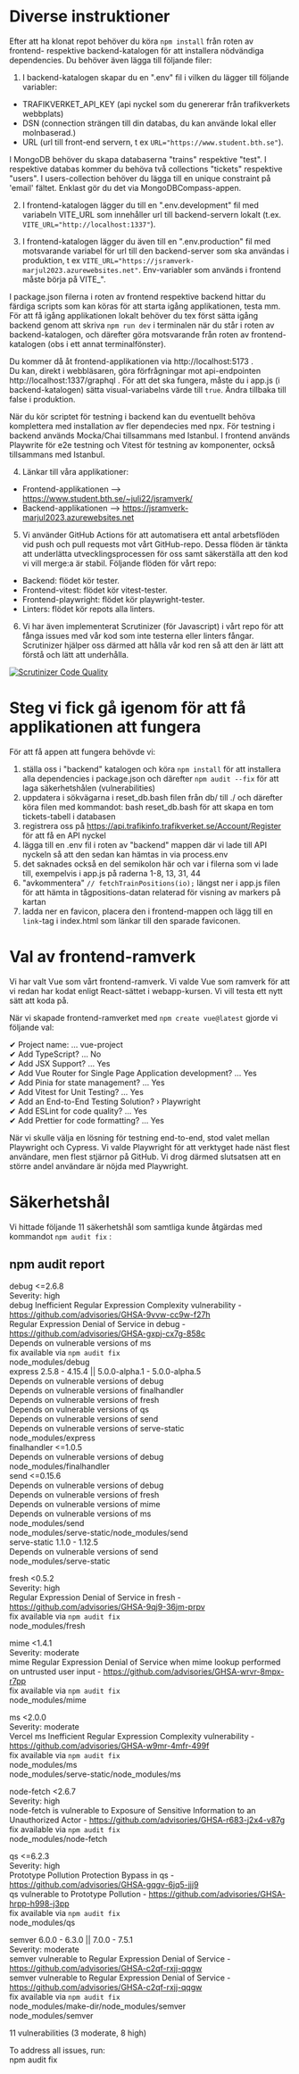 # Diverse instruktioner

Efter att ha klonat repot behöver du köra ```npm install``` från roten av frontend- respektive backend-katalogen för att installera nödvändiga dependencies. Du behöver även lägga till följande filer:  

1. I backend-katalogen skapar du en ".env" fil i vilken du lägger till följande variabler:

- TRAFIKVERKET_API_KEY (api nyckel som du genererar från trafikverkets webbplats)
- DSN (connection strängen till din databas, du kan använde lokal eller molnbaserad.)
- URL (url till front-end servern, t ex ```URL="https://www.student.bth.se"```).

I MongoDB behöver du skapa databaserna "trains" respektive "test". I respektive databas kommer du behöva två collections "tickets" respektive "users". I users-collection behöver du lägga till en unique constraint på 'email' fältet. Enklast gör du det via MongoDBCompass-appen.

2. I frontend-katalogen lägger du till en ".env.development" fil med variabeln VITE_URL som innehåller url till backend-servern lokalt (t.ex. ```VITE_URL="http://localhost:1337"```).

3. I frontend-katalogen lägger du även till en ".env.production" fil med motsvarande variabel för url till den backend-server som ska användas i produktion, t ex ```VITE_URL="https://jsramverk-marjul2023.azurewebsites.net"```. Env-variabler som används i frontend måste börja på VITE_".

I package.json filerna i roten av frontend respektive backend hittar du färdiga scripts som kan köras för att starta igång applikationen, testa mm. För att få igång applikationen lokalt behöver du tex först sätta igång backend genom att skriva ```npm run dev``` i terminalen när du står i roten av backend-katalogen, och därefter göra motsvarande från roten av frontend-katalogen (obs i ett annat terminalfönster).

Du kommer då åt frontend-applikationen via http://localhost:5173 .  
Du kan, direkt i webbläsaren, göra förfrågningar mot api-endpointen http://localhost:1337/graphql . För att det ska fungera, måste du i app.js (i backend-katalogen) sätta visual-variabelns värde till ```true```. Ändra tillbaka till false i produktion.

När du kör scriptet för testning i backend kan du eventuellt behöva komplettera med installation av fler dependecies med npx. För testning i backend används Mocka/Chai tillsammans med Istanbul. I frontend används Playwrite för e2e testning och Vitest för testning av komponenter, också tillsammans med Istanbul.


4. Länkar till våra applikationer:

- Frontend-applikationen --> https://www.student.bth.se/~juli22/jsramverk/
- Backend-applikationen --> https://jsramverk-marjul2023.azurewebsites.net

5. Vi använder GitHub Actions för att automatisera ett antal arbetsflöden vid push och pull requests mot vårt GitHub-repo. Dessa flöden är tänkta att underlätta utvecklingsprocessen för oss samt säkerställa att den kod vi vill merge:a är stabil. Följande flöden för vårt repo:

* Backend: flödet kör tester.
* Frontend-vitest: flödet kör vitest-tester.
* Frontend-playwright: flödet kör playwright-tester.
* Linters: flödet kör repots alla linters.

6. Vi har även implementerat Scrutinizer (för Javascript) i vårt repo för att fånga issues med vår kod som inte testerna eller linters fångar. Scrutinizer hjälper oss därmed att hålla vår kod ren så att den är lätt att förstå och lätt att underhålla.

[![Scrutinizer Code Quality](https://scrutinizer-ci.com/g/JuliaLind/jsramverk/badges/quality-score.png?b=main)](https://scrutinizer-ci.com/g/JuliaLind/jsramverk/?branch=main)


# Steg vi fick gå igenom för att få applikationen att fungera  

För att få appen att fungera behövde vi:  

1. ställa oss i "backend" katalogen och köra ```npm install``` för att installera alla dependencies i package.json och därefter ```npm audit --fix``` för att laga säkerhetshålen (vulnerabilities)
2. uppdatera i sökvägarna i reset_db.bash filen från db/ till ./ och därefter köra filen med kommandot: bash reset_db.bash för att skapa en tom tickets-tabell i databasen
3. registrera oss på https://api.trafikinfo.trafikverket.se/Account/Register för att få en API nyckel
4. lägga till en .env fil i roten av "backend" mappen där vi lade till API nyckeln så att den sedan kan hämtas in via process.env
5. det saknades också en del semikolon här och var i filerna som vi lade till, exempelvis i app.js på raderna 1-8, 13, 31, 44
6. "avkommentera" ```// fetchTrainPositions(io);``` längst ner i app.js filen för att hämta in tågpositions-datan relaterad för visning av markers på kartan
7. ladda ner en favicon, placera den i frontend-mappen och lägg till en ``` link ```-tag i index.html som länkar till den sparade faviconen.

# Val av frontend-ramverk

Vi har valt Vue som vårt frontend-ramverk. Vi valde Vue som ramverk för att vi redan har kodat enligt React-sättet i webapp-kursen. Vi vill testa ett nytt sätt att koda på.  

När vi skapade frontend-ramverket med ``` npm create vue@latest ``` gjorde vi följande val:  

✔ Project name: … vue-project  
✔ Add TypeScript? … No  
✔ Add JSX Support? … Yes  
✔ Add Vue Router for Single Page Application development? … Yes  
✔ Add Pinia for state management? … Yes  
✔ Add Vitest for Unit Testing? … Yes  
✔ Add an End-to-End Testing Solution? › Playwright  
✔ Add ESLint for code quality? … Yes  
✔ Add Prettier for code formatting? … Yes  

När vi skulle välja en lösning för testning end-to-end, stod valet mellan Playwright och Cypress. Vi valde Playwright för att verktyget hade näst flest användare, men flest stjärnor på GitHub. Vi drog därmed slutsatsen att en större andel användare är nöjda med Playwright.

# Säkerhetshål  

Vi hittade följande 11 säkerhetshål som samtliga kunde åtgärdas med kommandot ```npm audit fix``` :


## npm audit report

debug  <=2.6.8  
Severity: high  
debug Inefficient Regular Expression Complexity vulnerability - https://github.com/advisories/GHSA-9vvw-cc9w-f27h  
Regular Expression Denial of Service in debug - https://github.com/advisories/GHSA-gxpj-cx7g-858c  
Depends on vulnerable versions of ms  
fix available via `npm audit fix`  
node_modules/debug  
  express  2.5.8 - 4.15.4 || 5.0.0-alpha.1 - 5.0.0-alpha.5  
  Depends on vulnerable versions of debug  
  Depends on vulnerable versions of finalhandler  
  Depends on vulnerable versions of fresh  
  Depends on vulnerable versions of qs  
  Depends on vulnerable versions of send  
  Depends on vulnerable versions of serve-static  
  node_modules/express  
  finalhandler  <=1.0.5  
  Depends on vulnerable versions of debug  
  node_modules/finalhandler  
  send  <=0.15.6  
  Depends on vulnerable versions of debug  
  Depends on vulnerable versions of fresh  
  Depends on vulnerable versions of mime  
  Depends on vulnerable versions of ms  
  node_modules/send  
  node_modules/serve-static/node_modules/send  
    serve-static  1.1.0 - 1.12.5  
    Depends on vulnerable versions of send  
    node_modules/serve-static  

fresh  <0.5.2  
Severity: high  
Regular Expression Denial of Service in fresh - https://github.com/advisories/GHSA-9qj9-36jm-prpv  
fix available via `npm audit fix`  
node_modules/fresh  

mime  <1.4.1  
Severity: moderate  
mime Regular Expression Denial of Service when mime lookup performed on untrusted user input - https://github.com/advisories/GHSA-wrvr-8mpx-r7pp  
fix available via `npm audit fix`  
node_modules/mime  

ms  <2.0.0  
Severity: moderate  
Vercel ms Inefficient Regular Expression Complexity vulnerability - https://github.com/advisories/GHSA-w9mr-4mfr-499f  
fix available via `npm audit fix`  
node_modules/ms  
node_modules/serve-static/node_modules/ms  

node-fetch  <2.6.7  
Severity: high  
node-fetch is vulnerable to Exposure of Sensitive Information to an Unauthorized Actor - https://github.com/advisories/GHSA-r683-j2x4-v87g  
fix available via `npm audit fix`  
node_modules/node-fetch  

qs  <=6.2.3  
Severity: high  
Prototype Pollution Protection Bypass in qs - https://github.com/advisories/GHSA-gqgv-6jq5-jjj9  
qs vulnerable to Prototype Pollution - https://github.com/advisories/GHSA-hrpp-h998-j3pp  
fix available via `npm audit fix`  
node_modules/qs  

semver  6.0.0 - 6.3.0 || 7.0.0 - 7.5.1  
Severity: moderate  
semver vulnerable to Regular Expression Denial of Service - https://github.com/advisories/GHSA-c2qf-rxjj-qqgw  
semver vulnerable to Regular Expression Denial of Service - https://github.com/advisories/GHSA-c2qf-rxjj-qqgw  
fix available via `npm audit fix`  
node_modules/make-dir/node_modules/semver  
node_modules/semver  

11 vulnerabilities (3 moderate, 8 high)  

To address all issues, run:  
  npm audit fix  